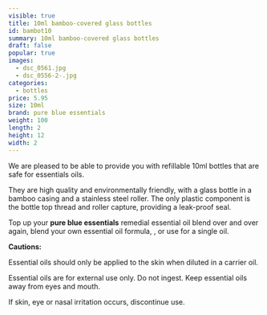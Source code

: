 ```yaml
---
visible: true
title: 10ml bamboo-covered glass bottles
id: bambot10
summary: 10ml bamboo-covered glass bottles
draft: false
popular: true
images:
  - dsc_0561.jpg
  - dsc_0556-2-.jpg
categories:
  - bottles
price: 5.95
size: 10ml
brand: pure blue essentials
weight: 100
length: 2
height: 12
width: 2
---
```

We are pleased to be able to provide you with refillable 10ml bottles that are safe for essentials oils.

They are high quality and environmentally friendly, with a glass bottle in a bamboo casing and a stainless steel roller. The only plastic component is the bottle top thread and roller capture, providing a leak-proof seal.

Top up your **pure blue essentials** remedial essential oil blend over and over again, blend your own essential oil formula, , or use for a single oil.

**Cautions:**

Essential oils should only be applied to the skin when diluted in a carrier oil.

Essential oils are for external use only. Do not ingest.  Keep essential oils away from eyes and mouth. 

If skin, eye or nasal irritation occurs, discontinue use.